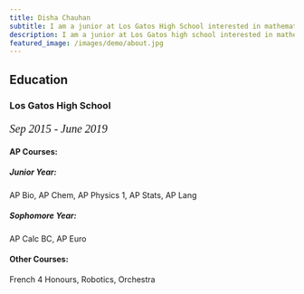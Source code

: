 ```yaml
---
title: Disha Chauhan
subtitle: I am a junior at Los Gatos High School interested in mathematics, bioinformatics, and inter-disciplinary fields.
description: I am a junior at Los Gatos high school interested in mathematics, bioinformatics, and inter-disciplinary fields.
featured_image: /images/demo/about.jpg
---
```

        
 <h2><span>Education</span></h2>
 <h3>Los Gatos High School</h3>
  <p style="font-family:verdana; font-size:20px"><em class="date">Sep 2015 - June 2019</em></p>
<h4>AP Courses:</h4>
<h5>Junior Year:</h5> 
AP Bio, AP Chem, AP Physics 1, AP Stats, AP Lang
<h5>Sophomore Year:</h5>
AP Calc BC, AP Euro
<h4>Other Courses:</h4>
French 4 Honours, Robotics, Orchestra


               

